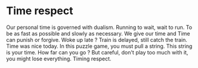 # Time respect

Our personal time is governed with dualism. Running to wait, wait to run. To be as fast as possible and slowly as necessary.
We give our time and Time can punish or forgive. Woke up late ? Train is delayed, still catch the train. Time was nice today. In this puzzle game, you must pull
a string. This string is your time. How far can you go ? But careful, don't play too much with it, you might lose everything. Timing respect.